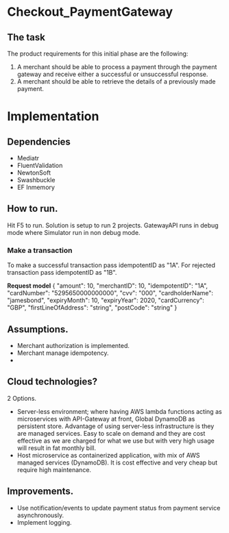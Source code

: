 ﻿
# Checkout_PaymentGateway


## The task

The product requirements for this initial phase are the following: 
1. A merchant should be able to process a payment through the payment gateway and receive either a successful or unsuccessful response. 
2. A merchant should be able to retrieve the details of a previously made payment. 


# Implementation
## Dependencies

 - Mediatr
 - FluentValidation
 - NewtonSoft
 - Swashbuckle
 - EF Inmemory

## How to run.
Hit F5 to run.
Solution is setup to run 2 projects. GatewayAPI runs in debug mode where Simulator run in non debug mode.

### Make a transaction
To make a successful transaction pass idempotentID as "1A". For rejected transaction pass idempotentID as "1B".

**Request model**
{
  "amount": 10,
  "merchantID": 10,
  "idempotentID": "1A",
  "cardNumber": "5295650000000000",
  "cvv": "000",
  "cardholderName": "jamesbond",
  "expiryMonth": 10,
  "expiryYear": 2020,
  "cardCurrency": "GBP",
  "firstLineOfAddress": "string",
  "postCode": "string"
}

## Assumptions.

 - Merchant authorization is implemented.
 - Merchant manage idempotency.
 - 

## Cloud technologies?
2 Options.
 - Server-less environment; where having AWS lambda functions acting as microservices with API-Gateway at front, Global DynamoDB as persistent store. Advantage of using server-less infrastructure is they are managed services. Easy to scale on demand and they are cost effective as we are charged for what we use but with very high usage will result in fat monthly bill.
 - Host microservice as containerized application, with mix of AWS managed services (DynamoDB). It is cost effective and very cheap but require high maintenance.

## Improvements.

 - Use notification/events to update payment status from payment service asynchronously.
 - Implement logging.
